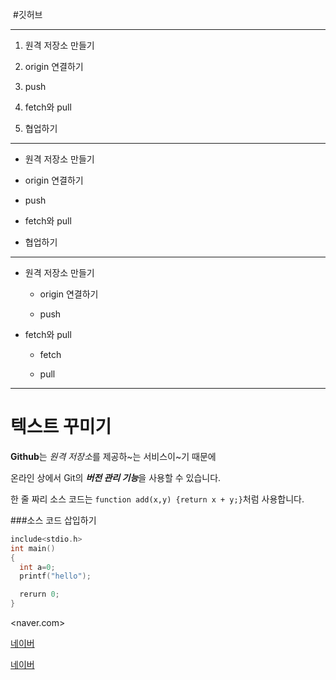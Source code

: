  #깃허브

---

1. 원격 저장소 만들기

2. origin 연결하기

3. push

4. fetch와 pull

5. 협업하기

---

- 원격 저장소 만들기

- origin 연결하기

- push

- fetch와 pull

- 협업하기

---

- 원격 저장소 만들기

  - origin 연결하기

  - push

- fetch와 pull

  - fetch

  - pull
 
---

# 텍스트 꾸미기

**Github**는  *원격 저장소*를 제공하~는 서비스이~기 때문에

온라인 상에서 Git의 ***버전 관리 기능***을 사용할 수 있습니다.

한 줄 짜리 소스 코드는 `function add(x,y) {return x + y;}`처럼 사용합니다.

###소스 코드 삽입하기

```c
include<stdio.h>
int main()
{
  int a=0;
  printf("hello");

  rerurn 0;
}
```

<naver.com>

[네이버](https://naver.com)

[네이버](https://naver.com, "네이버로 이동합니다")
